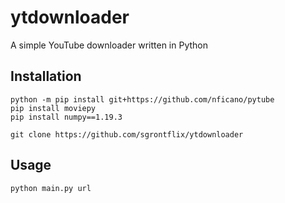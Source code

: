 # ytdownloader
A simple YouTube downloader written in Python

## Installation

```
python -m pip install git+https://github.com/nficano/pytube
pip install moviepy
pip install numpy==1.19.3

git clone https://github.com/sgrontflix/ytdownloader
```

## Usage

`python main.py url`
